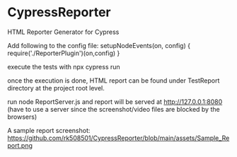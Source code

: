 # CypressReporter
HTML Reporter Generator for Cypress

Add following to the config file:
setupNodeEvents(on, config) {
      require('./ReporterPlugin')(on,config)
}

execute the tests with npx cypress run

once the execution is done, HTML report can be found under TestReport directory at the project root level.

run node ReportServer.js and report will be served at http://127.0.0.1:8080
(have to use a server since the screenshot/video files are blocked by the browsers)

A sample report screenshot: https://github.com/rk508501/CypressReporter/blob/main/assets/Sample_Report.png
